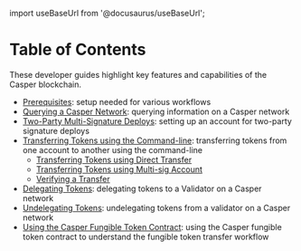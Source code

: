 import useBaseUrl from '@docusaurus/useBaseUrl';

# Table of Contents

These developer guides highlight key features and capabilities of the Casper blockchain.

- [Prerequisites](/dapp-dev-guide/setup.md): setup needed for various workflows
- [Querying a Casper Network](/workflow/developers/querying.md): querying information on a Casper network
- [Two-Party Multi-Signature Deploys](/workflow/developers/two-party-multi-sig.md): setting up an account for two-party signature deploys
- [Transferring Tokens using the Command-line](/workflow/developers/transfers.md): transferring tokens from one account to another using the command-line
   - [Transferring Tokens using Direct Transfer](/workflow/developers/transfer-workflow.md)
   - [Transferring Tokens using Multi-sig Account](/workflow/developers/deploy-transfer.md)
   - [Verifying a Transfer](/workflow/developers/verify-transfer.md)
- [Delegating Tokens](/workflow/developers/delegate.md): delegating tokens to a Validator on a Casper network
- [Undelegating Tokens](/workflow/developers/undelegate.md): undelegating tokens from a validator on a Casper network
- [Using the Casper Fungible Token Contract](https://github.com/casper-network/erc20-guide-extraction/): using the Casper fungible token contract to understand the fungible token transfer workflow

